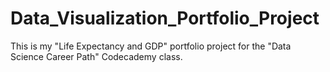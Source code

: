 # Data_Visualization_Portfolio_Project
This is my "Life Expectancy and GDP" portfolio project for the "Data Science Career Path" Codecademy class.
